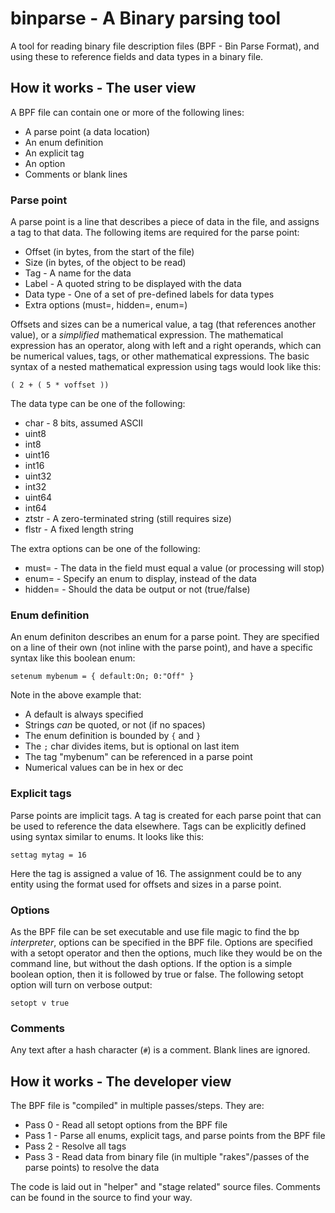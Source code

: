 # binparse - A Binary parsing tool

A tool for reading binary file description files (BPF - Bin Parse Format), and
using these to reference fields and data types in a binary file.

How it works - The user view
----------------------------

A BPF file can contain one or more of the following lines:
 - A parse point (a data location)
 - An enum definition
 - An explicit tag
 - An option
 - Comments or blank lines

### Parse point

A parse point is a line that describes a piece of data in the file, and assigns
a tag to that data. The following items are required for the parse point:
 - Offset (in bytes, from the start of the file)
 - Size (in bytes, of the object to be read)
 - Tag - A name for the data
 - Label - A quoted string to be displayed with the data
 - Data type - One of a set of pre-defined labels for data types
 - Extra options (must=, hidden=, enum=)

Offsets and sizes can be a numerical value, a tag (that references another
value), or a *simplified* mathematical expression. The mathematical expression
has an operator, along with left and a right operands, which can be numerical
values, tags, or other mathematical expressions. The basic syntax of a nested
mathematical expression using tags would look like this:

`( 2 + ( 5 * voffset ))`

The data type can be one of the following:
 - char - 8 bits, assumed ASCII
 - uint8
 - int8
 - uint16
 - int16
 - uint32
 - int32
 - uint64
 - int64
 - ztstr - A zero-terminated string (still requires size)
 - flstr - A fixed length string

The extra options can be one of the following:
 - must= - The data in the field must equal a value (or processing will stop)
 - enum= - Specify an enum to display, instead of the data
 - hidden= - Should the data be output or not (true/false)

### Enum definition

An enum definiton describes an enum for a parse point. They are specified on
a line of their own (not inline with the parse point), and have a specific syntax like this boolean enum:

`setenum mybenum = { default:On; 0:"Off" }`

Note in the above example that:
 - A default is always specified
 - Strings *can* be quoted, or not (if no spaces)
 - The enum definition is bounded by `{` and `}`
 - The `;` char divides items, but is optional on last item
 - The tag "mybenum" can be referenced in a parse point
 - Numerical values can be in hex or dec

### Explicit tags

Parse points are implicit tags. A tag is created for each parse point that
can be used to reference the data elsewhere. Tags can be explicitly defined
using syntax similar to enums. It looks like this:

`settag mytag = 16`

Here the tag is assigned a value of 16. The assignment could be to any entity
using the format used for offsets and sizes in a parse point.

### Options

As the BPF file can be set executable and use file magic to find the bp
*interpreter*, options can be specified in the BPF file. Options are specified
with a setopt operator and then the options, much like they would be on the
command line, but without the dash options. If the option is a simple boolean
option, then it is followed by true or false. The following setopt option will
turn on verbose output:

`setopt v true`

### Comments

Any text after a hash character (`#`) is a comment. Blank lines are ignored.

How it works - The developer view
---------------------------------

The BPF file is "compiled" in multiple passes/steps. They are:
 - Pass 0 - Read all setopt options from the BPF file
 - Pass 1 - Parse all enums, explicit tags, and parse points from the BPF file
 - Pass 2 - Resolve all tags
 - Pass 3 - Read data from binary file (in multiple "rakes"/passes of the
            parse points) to resolve the data

The code is laid out in "helper" and "stage related" source files. Comments can
be found in the source to find your way. 
